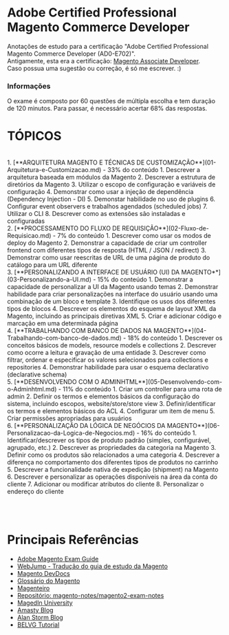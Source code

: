# Adobe Certified Professional Magento Commerce Developer
Anotações de estudo para a certificação "Adobe Certified Professional Magento Commerce Developer (AD0-E702)".\
Antigamente, esta era a certificação: [Magento Associate Developer](https://spark.adobe.com/page/MRusIqkhBMG0d/).\
Caso possua uma sugestão ou correção, é só me escrever. :)

### Informações
O exame é composto por 60 questões de múltipla escolha e tem duração de 120 minutos.
Para passar, é necessário acertar 68% das respostas.

# TÓPICOS
<br/>
1. [**ARQUITETURA MAGENTO E TÉCNICAS DE CUSTOMIZAÇÃO**](01-Arquitetura-e-Customizacao.md) - 33% do conteúdo
   1. Descrever a arquitetura baseada em módulos da Magento 
   2. Descrever a estrutura de diretórios da Magento 
   3. Utilizar o escopo de configuração e variáveis de configuração 
   4. Demonstrar como usar a injeção de dependência (Dependency Injection - DI) 
   5. Demonstar habilidade no uso de plugins
   6. Configurar event observers e trabalhos agendados (scheduled jobs)
   7. Utilizar o CLI 
   8. Descrever como as extensões são instaladas e configuradas 
<br/>
2. [**PROCESSAMENTO DO FLUXO DE REQUISIÇÃO**](02-Fluxo-de-Requisicao.md) - 7% do conteúdo
    1. Descrever como usar os modos de deploy do Magento 
    2. Demonstrar a capacidade de criar um controller frontend com diferentes tipos de resposta (HTML / JSON / redirect) 
    3. Demonstrar como usar reescritas de URL de uma página de produto do catálogo para um URL diferente 
<br/>
3. [**PERSONALIZANDO A INTERFACE DE USUÁRIO (UI) DA MAGENTO**](03-Personalizando-a-UI.md) - 15% do conteúdo
    1. Demonstrar a capacidade de personalizar a UI da Magento usando temas
    2. Demonstrar habilidade para criar personalizações na interface do usuário usando uma combinação de um bloco e template
    3. Identifique os usos dos diferentes tipos de blocos 
    4. Descrever os elementos do esquema de layout XML da Magento, incluindo as principais diretivas XML
    5. Criar e adicionar código e marcação em uma determinada página
<br/>
4. [**TRABALHANDO COM BANCO DE DADOS NA MAGENTO**](04-Trabalhando-com-banco-de-dados.md) - 18% do conteúdo
    1. Descrever os conceitos básicos de models, resource models e collections 
    2. Descrever como ocorre a leitura e gravação de uma entidade
    3. Descrever como filtrar, ordenar e especificar os valores selecionados para collections e repositories
    4. Demonstrar habilidade para usar o esquema declarativo (declarative schema)
 <br/>
5. [**DESENVOLVENDO COM O ADMINHTML**](05-Desenvolvendo-com-o-Adminhtml.md) - 11% do conteúdo
    1. Criar um controller para uma rota de admin 
    2. Definir os termos e elementos básicos da configuração do sistema, incluindo escopos, website/store/store view
    3. Definir/identificar os termos e elementos básicos do ACL
    4. Configurar um item de menu
    5. Criar permissões apropriadas para usuários
<br/>
6. [**PERSONALIZAÇÃO DA LÓGICA DE NEGÓCIOS DA MAGENTO**](06-Personalizacao-da-Logica-de-Negocios.md) - 16% do conteúdo
    1. Identificar/descrever os tipos de produto padrão (simples, configurável, agrupado, etc.)
    2. Descrever as propriedades da categoria na Magento
    3. Definir como os produtos são relacionados a uma categoria
    4. Descrever a diferença no comportamento dos diferentes tipos de produtos no carrinho 
    5. Descrever a funcionalidade nativa de expedição (shipment) na Magento 
    6. Descrever e personalizar as operações disponíveis na área da conta do cliente 
    7. Adicionar ou modificar atributos do cliente
    8. Personalizar o endereço do cliente

<br/><br/>
# Principais Referências
- [Adobe Magento Exam Guide](https://spark.adobe.com/page/ClHLYMaUjTUfa/)
- [WebJump - Tradução do guia de estudo da Magento](https://webjump.com.br/treinamento-oficial-magento/guias-de-estudo/)
- [Magento DevDocs](https://devdocs.magento.com/)
- [Glossário do Magento](https://glossary.magento.com/)
- [Magenteiro](https://www.magenteiro.com/)
- [Repositório: magento-notes/magento2-exam-notes](https://github.com/magento-notes/magento2-exam-notes)
- [MagedIn University](https://university.magedin.com/curso/iniciando-o-desenvolvimento-em-magento-2)
- [Amasty Blog](https://amasty.com/blog/magento-2-certification-dependency-injection-approach-and-architecture/)
- [Alan Storm Blog](https://alanstorm.com/magento_2_object_manager_instance_objects/)
- [BELVG Tutorial](https://belvg.com/tutorial/magento-2-certified-professional-developer-guide)
